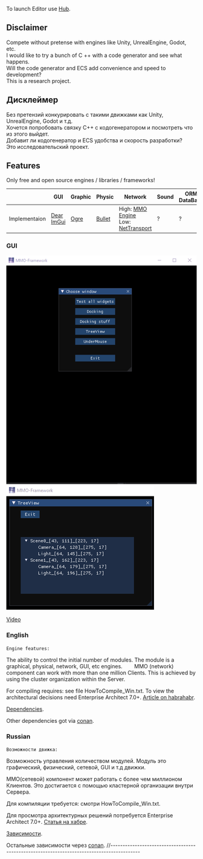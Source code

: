 To launch Editor use [Hub](https://github.com/RamilGauss/TornadoHub/releases).

## Disclaimer
Compete without pretense with engines like Unity, UnrealEngine, Godot, etc.  
I would like to try a bunch of C ++ with a code generator and see what happens.  
Will the code generator and ECS add convenience and speed to development?  
This is a research project.  

## Дисклеймер
Без претензий конкурировать с такими движками как Unity, UnrealEngine, Godot и т.д.  
Хочется попробовать связку C++ с кодогенератором и посмотреть что из этого выйдет.  
Добавит ли кодогенератор и ECS удобства и скорость разработки?  
Это исследовательский проект.  


## Features

Only free and open source engines / libraries / frameworks!

|               | GUI         | Graphic     | Physic |  Network    |   Sound |  ORM DataBase |
|----------     | ------------| ------------|--------|-------------|---------|------------|
|Implementaion  | [Dear ImGui](https://github.com/ocornut/imgui)  |   [Ogre](https://github.com/OGRECave/ogre)      | [Bullet](https://github.com/bulletphysics/bullet3) | High: [MMO Engine](https://github.com/RamilGauss/MMO-Framework/tree/master/Source/Modules/MMOEngine)<br>Low: [NetTransport](https://github.com/RamilGauss/MMO-Framework/tree/master/Source/Modules/NetTransport)  |    ?     |      ?     |




### GUI

<img src="./Doc/gui_example.gif">
<br>
<img src="./Doc/tree_view_editing.gif">

[Video](http://www.youtube.com/watch?v=g8IlYRepclE)

### English 
	
    Engine features:

  The ability to control the initial number of modules.
The module is a graphical, physical, network, GUI, etc engines.
    
  MMO (network) component can work with more than one million Clients.
This is achieved by using the cluster organization within the Server.

  For compiling requires: see file HowToCompile_Win.txt.
To view the architectural decisions need Enterprise Architect 7.0+.
[Article on habrahabr](http://habrahabr.ru/post/233915/).

[Dependencies](https://github.com/RamilGauss/MMO-FrameworkDependency).

Other dependencies got via [conan](http://conan.io).

### Russian
    
    Возможности движка:

Возможность управления количеством модулей.
Модуль это графический, физический, сетевой, GUI и т.д движки.
    
  ММО(сетевой) компонент может работать с более чем миллионом Клиентов.
Это достигается с помощью кластерной организации внутри Сервера.

  Для компиляции требуется: смотри HowToCompile_Win.txt.
  
Для просмотра архитектурных решений потребуется Enterprise Architect 7.0+.
[Статья на хабре](http://habrahabr.ru/post/233915/).

[Зависимости](https://github.com/RamilGauss/MMO-FrameworkDependency).

Остальные зависимости через [conan](http://conan.io).
//------------------------------------------------------------------------------------------